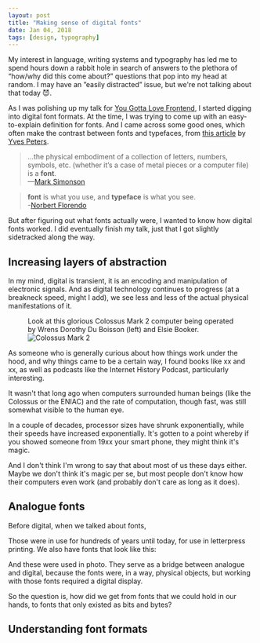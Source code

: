 ```yaml
---
layout: post
title: "Making sense of digital fonts"
date: Jan 04, 2018
tags: [design, typography]
---
```

My interest in language, writing systems and typography has led me to spend hours down a rabbit hole in search of answers to the plethora of “how/why did this come about?” questions that pop into my head at random. I may have an ”easily distracted” issue, but we're not talking about that today <span class="emoji" role="img" tabindex="0" aria-label="smiling face with horns">&#x1F608;</span>.

As I was polishing up my talk for [You Gotta Love Frontend](https://yougottalovefrontend.com/), I started digging into digital font formats. At the time, I was trying to come up with an easy-to-explain definition for fonts. And I came across some good ones, which often make the contrast between fonts and typefaces, from [this article](http://fontfeed.com/archives/font-or-typeface/) by [Yves Peters](https://twitter.com/baldcondensed).

> ...the physical embodiment of a collection of letters, numbers, symbols, etc. (whether it’s a case of metal pieces or a computer file) is a **font**.  
—[Mark Simonson](https://twitter.com/marksimonson)

> **font** is what you use, and **typeface** is what you see.  
-[Norbert Florendo](http://www.typophile.com/node/13593)

But after figuring out what fonts actually were, I wanted to know how digital fonts worked. I did eventually finish my talk, just that I got slightly sidetracked along the way.

## Increasing layers of abstraction

In my mind, digital is transient, it is an encoding and manipulation of electronic signals. And as digital technology continues to progress (at a breakneck speed, might I add), we see less and less of the actual physical manifestations of it.

<figure>
    <figcaption>Look at this glorious Colossus Mark 2 computer being operated by Wrens Dorothy Du Boisson (left) and Elsie Booker.</figcaption>
    <img srcset="{{ site.url }}/images/posts/digital-fonts/colossus-480.jpg 480w, {{ site.url }}/images/posts/digital-fonts/colossus-640.jpg 640w, {{ site.url }}/images/posts/digital-fonts/colossus-960.jpg 960w, {{ site.url }}/images/posts/digital-fonts/colossus-1280.jpg 1280w" sizes="(max-width: 400px) 100vw, (max-width: 960px) 75vw, 640px" src="{{ site.url }}/images/posts/digital-fonts/colossus-640.jpg" alt="Colossus Mark 2" />
</figure>

As someone who is generally curious about how things work under the hood, and why things came to be a certain way, I found books like xx and xx, as well as podcasts like the Internet History Podcast, particularly interesting.

It wasn't that long ago when computers surrounded human beings (like the Colossus or the ENIAC) and the rate of computation, though fast, was still somewhat visible to the human eye.

In a couple of decades, processor sizes have shrunk exponentially, while their speeds have increased exponentially. It's gotten to a point whereby if you showed someone from 19xx your smart phone, they might think it's magic.

And I don't think I'm wrong to say that about most of us these days either. Maybe we don't think it's magic per se, but most people don't know how their computers even work (and probably don't care as long as it does).

## Analogue fonts

Before digital, when we talked about fonts,

Those were in use for hundreds of years until today, for use in letterpress printing. We also have fonts that look like this:

And these were used in photo. They serve as a bridge between analogue and digital, because the fonts were, in a way, physical objects, but working with those fonts required a digital display.

So the question is, how did we get from fonts that we could hold in our hands, to fonts that only existed as bits and bytes?

## Understanding font formats


